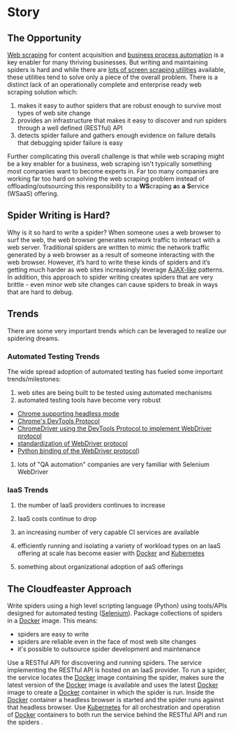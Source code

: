 # Story

## The Opportunity

[Web scraping](https://en.wikipedia.org/wiki/Web_scraping) for content acquisition
and [business process automation](https://en.wikipedia.org/wiki/Business_process_automation)
is a key enabler for many thriving businesses.
But writing and maintaining spiders is hard and while
there are [lots of screen scraping utilities](other_screen_screen_scapers.md)
available, these utilities tend to solve only a piece of the overall problem.
There is a distinct lack of an operationally complete and enterprise ready
web scraping solution which:

1. makes it easy to author spiders that are robust enough to survive
most types of web site change
1. provides an infrastructure that makes it easy to discover and run spiders
through a well defined (RESTful) API
1. detects spider failure and gathers enough evidence on failure details
that debugging spider failure is easy

Further complicating this overall challenge is that while web scraping
might be a key enabler for a business, web scraping isn't typically something
most companies want to become experts in. Far too many companies are working
far too hard on solving the web scraping problem instead of offloading/outsourcing this
responsibility to a **WS**craping **a**s **a** **S**ervice (WSaaS) offering.

## Spider Writing is Hard?

Why is it so hard to write a spider?
When someone uses a web browser to surf the web, the web browser
generates network traffic to interact with a web server.
Traditional spiders are written to mimic the network traffic
generated by a web browser as a result of someone interacting with the web browser.
However, it’s hard to write these kinds of spiders and it’s getting much
harder as web sites increasingly leverage [AJAX-like](https://en.wikipedia.org/wiki/Ajax_(programming)) patterns.
In addition, this approach to spider writing creates spiders that are very brittle -
even minor web site changes can cause spiders to break
in ways that are hard to debug.

## Trends

There are some very important trends which can be leveraged to realize
our spidering dreams.

### Automated Testing Trends

The wide spread adoption of automated testing has fueled some important trends/milestones:

1. web sites are being built to be tested using automated mechanisms
1. automated testing tools have become very robust
  - [Chrome supporting headless mode](https://developers.google.com/web/updates/2017/04/headless-chrome)
  - [Chrome's DevTools Protocol](https://chromedevtools.github.io/devtools-protocol/)
  - [ChromeDriver using the DevTools Protocol to implement WebDriver protocol](https://sites.google.com/a/chromium.org/chromedriver/)
  - [standardization of WebDriver protocol](https://w3c.github.io/webdriver/webdriver-spec.html)
  - [Python binding of the WebDriver protocol](https://seleniumhq.github.io/selenium/docs/api/py/index.html))
1. lots of "QA automation" companies are very familiar with Selenium WebDriver

### IaaS Trends

1. the number of IaaS providers continues to increase
1. IaaS costs continue to drop
1. an increasing number of very capable CI services are available
1. efficiently running and isolating a variety of workload types
on an IaaS offering at scale has become easier with [Docker](https://www.docker.com/)
and [Kubernetes](https://kubernetes.io/)

1. something about organizational adoption of aaS offerings

## The Cloudfeaster Approach

Write spiders using a high level scripting language (Python)
using tools/APIs designed for automated testing ([Selenium](http://www.seleniumhq.org/)).
Package collections of spiders in a [Docker](https://www.docker.com/) image.
This means:

  * spiders are easy to write
  * spiders are reliable even in the face of most web site changes
  * it's possible to outsource spider development and maintenance

Use a RESTful API for discovering and running spiders.
The service implementing the RESTful API is hosted on an IaaS provider.
To run a spider, the service locates the [Docker](https://www.docker.com/) image
containing the spider, makes sure the latest version of the [Docker](https://www.docker.com/) image
is available and uses the latest [Docker](https://www.docker.com/) image to
create a [Docker](https://www.docker.com/) container in which the spider is run.
Inside the [Docker](https://www.docker.com/) container a headless browser
is started and the spider runs against that headless browser.
Use [Kubernetes](https://kubernetes.io/) for all orchestration and operation
of [Docker](https://www.docker.com/) containers to both run the service
behind the RESTful API and run the spiders .

